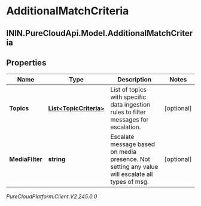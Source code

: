 # AdditionalMatchCriteria

## ININ.PureCloudApi.Model.AdditionalMatchCriteria

## Properties

|Name | Type | Description | Notes|
|------------ | ------------- | ------------- | -------------|
| **Topics** | [**List&lt;TopicCriteria&gt;**](TopicCriteria) | List of topics with specific data ingestion rules to filter messages for escalation. | [optional] |
| **MediaFilter** | **string** | Escalate message based on media presence. Not setting any value will escalate all types of msg. | [optional] |



_PureCloudPlatform.Client.V2 245.0.0_
